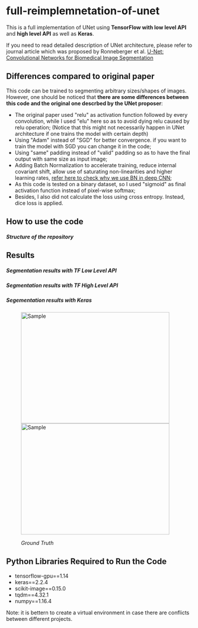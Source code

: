 # full-reimplemnetation-of-unet
This is a full implementation of UNet using **TensorFlow with low level API** and **high level API** as well as **Keras**.

If you need to read detailed description of UNet architecture, please refer to journal article which was proposed by Ronneberger et al. [U-Net: Convolutional Networks for Biomedical Image Segmentation](https://arxiv.org/pdf/1505.04597.pdf)

## Differences compared to original paper
This code can be trained to segmenting arbitrary sizes/shapes of images. However, one should be noticed that **there are some differences between this code and the original one descrbed by the UNet proposer**:
* The original paper used "relu" as activation function followed by every convolution, while I used "elu" here so as to avoid dying relu caused by relu operation; (Notice that this might not necessarily happen in UNet architecture if one trains the model with certain depth)
* Using "Adam" instead of "SGD" for better convergence. if you want to train the model with SGD you can change it in the code;
* Using "same" padding instead of "valid" padding so as to have the final output with same size as input image;
* Adding Batch Normalization to accelerate training, reduce internal covariant shift, allow use of saturating non-linearities and higher learning rates, [refer here to check why we use BN in deep CNN](https://gist.github.com/shagunsodhani/4441216a298df0fe6ab0);
* As this code is tested on a binary dataset, so I used "sigmoid" as final activation function instead of pixel-wise softmax;
* Besides, I also did not calculate the loss using cross entropy. Instead, dice loss is applied.

## How to use the code
##### Structure of the repository

  


## Results
##### Segmentation results with TF Low Level API


##### Segmentation results with TF High Level API


##### Segementation results with Keras
<figure align="left">
	<img src="https://github.com/JielongZ/full-reimplemnetation-of-unet/blob/master/images/Ground%20Truth.png" alt="Sample"  width="400" height="300">
	<img src="https://github.com/JielongZ/full-reimplemnetation-of-unet/blob/master/images/Ground%20Truth.png" alt="Sample"  width="400" height="300">
	<p align="left"><em>Ground Truth</em></p>
</figure>

## Python Libraries Required to Run the Code
* tensorflow-gpu==1.14
* keras==2.2.4
* scikit-image==0.15.0
* tqdm==4.32.1
* numpy==1.16.4

Note: it is bettern to create a virtual environment in case there are conflicts between different projects.
